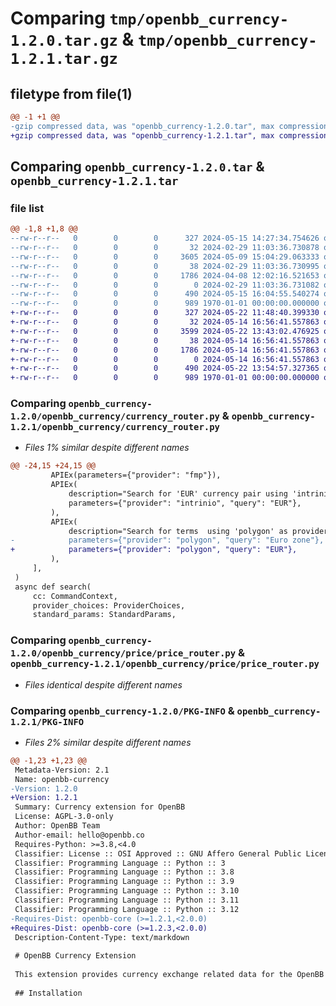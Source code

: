 # Comparing `tmp/openbb_currency-1.2.0.tar.gz` & `tmp/openbb_currency-1.2.1.tar.gz`

## filetype from file(1)

```diff
@@ -1 +1 @@
-gzip compressed data, was "openbb_currency-1.2.0.tar", max compression
+gzip compressed data, was "openbb_currency-1.2.1.tar", max compression
```

## Comparing `openbb_currency-1.2.0.tar` & `openbb_currency-1.2.1.tar`

### file list

```diff
@@ -1,8 +1,8 @@
--rw-r--r--   0        0        0      327 2024-05-15 14:27:34.754626 openbb_currency-1.2.0/README.md
--rw-r--r--   0        0        0       32 2024-02-29 11:03:36.730878 openbb_currency-1.2.0/openbb_currency/__init__.py
--rw-r--r--   0        0        0     3605 2024-05-09 15:04:29.063333 openbb_currency-1.2.0/openbb_currency/currency_router.py
--rw-r--r--   0        0        0       38 2024-02-29 11:03:36.730995 openbb_currency-1.2.0/openbb_currency/price/__init__.py
--rw-r--r--   0        0        0     1786 2024-04-08 12:02:16.521653 openbb_currency-1.2.0/openbb_currency/price/price_router.py
--rw-r--r--   0        0        0        0 2024-02-29 11:03:36.731082 openbb_currency-1.2.0/openbb_currency/py.typed
--rw-r--r--   0        0        0      490 2024-05-15 16:04:55.540274 openbb_currency-1.2.0/pyproject.toml
--rw-r--r--   0        0        0      989 1970-01-01 00:00:00.000000 openbb_currency-1.2.0/PKG-INFO
+-rw-r--r--   0        0        0      327 2024-05-22 11:48:40.399330 openbb_currency-1.2.1/README.md
+-rw-r--r--   0        0        0       32 2024-05-14 16:56:41.557863 openbb_currency-1.2.1/openbb_currency/__init__.py
+-rw-r--r--   0        0        0     3599 2024-05-22 13:43:02.476925 openbb_currency-1.2.1/openbb_currency/currency_router.py
+-rw-r--r--   0        0        0       38 2024-05-14 16:56:41.557863 openbb_currency-1.2.1/openbb_currency/price/__init__.py
+-rw-r--r--   0        0        0     1786 2024-05-14 16:56:41.557863 openbb_currency-1.2.1/openbb_currency/price/price_router.py
+-rw-r--r--   0        0        0        0 2024-05-14 16:56:41.557863 openbb_currency-1.2.1/openbb_currency/py.typed
+-rw-r--r--   0        0        0      490 2024-05-22 13:54:57.327365 openbb_currency-1.2.1/pyproject.toml
+-rw-r--r--   0        0        0      989 1970-01-01 00:00:00.000000 openbb_currency-1.2.1/PKG-INFO
```

### Comparing `openbb_currency-1.2.0/openbb_currency/currency_router.py` & `openbb_currency-1.2.1/openbb_currency/currency_router.py`

 * *Files 1% similar despite different names*

```diff
@@ -24,15 +24,15 @@
         APIEx(parameters={"provider": "fmp"}),
         APIEx(
             description="Search for 'EUR' currency pair using 'intrinio' as provider.",
             parameters={"provider": "intrinio", "query": "EUR"},
         ),
         APIEx(
             description="Search for terms  using 'polygon' as provider.",
-            parameters={"provider": "polygon", "query": "Euro zone"},
+            parameters={"provider": "polygon", "query": "EUR"},
         ),
     ],
 )
 async def search(
     cc: CommandContext,
     provider_choices: ProviderChoices,
     standard_params: StandardParams,
```

### Comparing `openbb_currency-1.2.0/openbb_currency/price/price_router.py` & `openbb_currency-1.2.1/openbb_currency/price/price_router.py`

 * *Files identical despite different names*

### Comparing `openbb_currency-1.2.0/PKG-INFO` & `openbb_currency-1.2.1/PKG-INFO`

 * *Files 2% similar despite different names*

```diff
@@ -1,23 +1,23 @@
 Metadata-Version: 2.1
 Name: openbb-currency
-Version: 1.2.0
+Version: 1.2.1
 Summary: Currency extension for OpenBB
 License: AGPL-3.0-only
 Author: OpenBB Team
 Author-email: hello@openbb.co
 Requires-Python: >=3.8,<4.0
 Classifier: License :: OSI Approved :: GNU Affero General Public License v3
 Classifier: Programming Language :: Python :: 3
 Classifier: Programming Language :: Python :: 3.8
 Classifier: Programming Language :: Python :: 3.9
 Classifier: Programming Language :: Python :: 3.10
 Classifier: Programming Language :: Python :: 3.11
 Classifier: Programming Language :: Python :: 3.12
-Requires-Dist: openbb-core (>=1.2.1,<2.0.0)
+Requires-Dist: openbb-core (>=1.2.3,<2.0.0)
 Description-Content-Type: text/markdown
 
 # OpenBB Currency Extension
 
 This extension provides currency exchange related data for the OpenBB Platform.
 
 ## Installation
```

